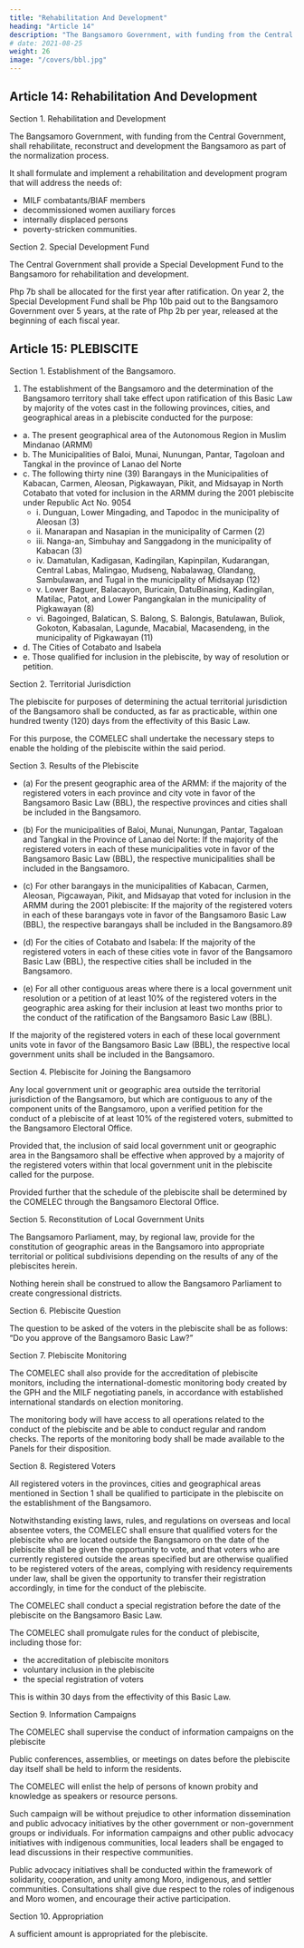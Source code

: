 ```yaml
---
title: "Rehabilitation And Development"
heading: "Article 14"
description: "The Bangsamoro Government, with funding from the Central Government, shall rehabilitate, reconstruct and development the Bangsamoro as part of the normalization process"
# date: 2021-08-25
weight: 26
image: "/covers/bbl.jpg"
---
```



## Article 14: Rehabilitation And Development

Section 1. Rehabilitation and Development

The Bangsamoro Government, with funding from the Central Government, shall rehabilitate, reconstruct and development the Bangsamoro as part of the normalization process. 

It shall formulate and implement a rehabilitation and development program that will address the needs of:
- MILF combatants/BIAF members
- decommissioned women auxiliary forces
- internally displaced persons
- poverty-stricken communities.


Section 2. Special Development Fund

The Central Government shall provide a Special Development Fund to the Bangsamoro for rehabilitation and development. 

Php 7b shall be allocated for the first year after ratification. On year 2, the Special Development Fund shall be Php 10b paid out to the Bangsamoro Government over 5 years, at the rate of Php 2b per year, released at the beginning of each fiscal year.


## Article 15: PLEBISCITE

Section 1. Establishment of the Bangsamoro.

1. The establishment of the Bangsamoro and the determination of the Bangsamoro territory shall take effect upon ratification of this Basic Law by majority of the votes cast in the following provinces, cities, and geographical areas in a plebiscite conducted for the purpose:

- a. The present geographical area of the Autonomous Region in Muslim Mindanao (ARMM)
- b. The Municipalities of Baloi, Munai, Nunungan, Pantar, Tagoloan and Tangkal in the province of Lanao del Norte
- c. The following thirty nine (39) Barangays in the Municipalities of Kabacan, Carmen, Aleosan, Pigkawayan, Pikit, and Midsayap in North Cotabato that voted for inclusion in the ARMM during the 2001 plebiscite under Republic Act No. 9054
  - i. Dunguan, Lower Mingading, and Tapodoc in the municipality of Aleosan (3)
  - ii. Manarapan and Nasapian in the municipality of Carmen (2)
  - iii. Nanga-an, Simbuhay and Sanggadong in the municipality of Kabacan (3)
  - iv. Damatulan, Kadigasan, Kadingilan, Kapinpilan, Kudarangan, Central Labas, Malingao, Mudseng, Nabalawag, Olandang, Sambulawan, and Tugal in the municipality of Midsayap (12)
  - v. Lower Baguer, Balacayon, Buricain, DatuBinasing, Kadingilan, Matilac, Patot, and Lower Pangangkalan in the municipality of Pigkawayan (8)
  - vi. Bagoinged, Balatican, S. Balong, S. Balongis, Batulawan, Buliok, Gokoton, Kabasalan, Lagunde, Macabial, Macasendeng, in the municipality of Pigkawayan (11)
- d. The Cities of Cotabato and Isabela
- e. Those qualified for inclusion in the plebiscite, by way of resolution or petition.


Section 2. Territorial Jurisdiction

The plebiscite for purposes of determining the actual territorial jurisdiction of the Bangsamoro shall be conducted, as far as practicable, within one hundred twenty (120) days from the effectivity of this Basic Law.

For this purpose, the COMELEC shall undertake the necessary steps to enable the holding of the plebiscite within the said period. 

Section 3. Results of the Plebiscite

- (a) For the present geographic area of the ARMM: if the majority of the registered voters in each province and city vote in favor of the Bangsamoro Basic Law (BBL), the respective provinces and cities shall be included in the Bangsamoro.

- (b) For the municipalities of Baloi, Munai, Nunungan, Pantar, Tagaloan and Tangkal in the Province of Lanao del Norte: If the majority of the registered voters in each of these municipalities vote in favor of the Bangsamoro Basic Law (BBL), the respective municipalities shall be included in the Bangsamoro.

- (c) For other barangays in the municipalities of Kabacan, Carmen, Aleosan, Pigcawayan, Pikit, and Midsayap that voted for inclusion in the ARMM during the 2001 plebiscite: If the majority of the registered voters in each of these barangays vote in favor of the Bangsamoro Basic Law (BBL), the respective barangays shall be included in the Bangsamoro.89

- (d) For the cities of Cotabato and Isabela: If the majority of the registered voters in each of these cities vote in favor of the Bangsamoro Basic Law (BBL), the respective cities shall be included in the Bangsamoro.

- (e) For all other contiguous areas where there is a local government unit resolution or a petition of at least 10% of the registered voters in the geographic area asking for their inclusion at least two months prior to the conduct of the ratification of the Bangsamoro Basic Law (BBL). 

If the majority of the registered voters in each of these local government units vote in favor of the Bangsamoro Basic Law (BBL), the respective local government units shall be included in the Bangsamoro. 

Section 4. Plebiscite for Joining the Bangsamoro

Any local government unit or geographic area outside the territorial jurisdiction of the Bangsamoro, but which are contiguous to any of the component units of the Bangsamoro, upon a verified petition for the conduct of a plebiscite of at least 10% of the registered voters, submitted to the Bangsamoro Electoral Office.

Provided that, the inclusion of said local government unit or geographic area in the Bangsamoro shall be effective when approved by a majority of the registered voters within that local government unit in the plebiscite called for the purpose.

Provided further that the schedule of the plebiscite shall be determined by the COMELEC through the Bangsamoro Electoral Office.

Section 5. Reconstitution of Local Government Units

The Bangsamoro Parliament, may, by regional law, provide for the constitution of geographic areas in the Bangsamoro into appropriate territorial or political subdivisions depending on the results of any of the plebiscites herein. 

Nothing herein shall be construed to allow the Bangsamoro Parliament to create congressional districts.


Section 6. Plebiscite Question

The question to be asked of the voters in the plebiscite shall be as follows: “Do you approve of the Bangsamoro Basic Law?”

Section 7. Plebiscite Monitoring

The COMELEC shall also provide for the accreditation of plebiscite monitors, including the international-domestic monitoring body created by the GPH and the MILF negotiating panels, in accordance with established international standards on election monitoring. 

The monitoring body will have access to all operations related to the conduct of the plebiscite and be able to conduct regular and random checks. The reports of the monitoring body shall be made available to the Panels for their disposition.

Section 8. Registered Voters

All registered voters in the provinces, cities and geographical areas mentioned in Section 1 shall be qualified to participate in the plebiscite on the establishment of the Bangsamoro.

Notwithstanding existing laws, rules, and regulations on overseas and local absentee voters, the COMELEC shall ensure that qualified voters for the plebiscite who are located outside the Bangsamoro on the date of the plebiscite shall be given the opportunity to vote, and that voters who are currently registered outside the areas specified but are otherwise qualified to be registered voters of the areas, complying with residency requirements under law, shall be given the opportunity to transfer their registration accordingly, in time for the conduct of the plebiscite.

The COMELEC shall conduct a special registration before the date of the plebiscite on the Bangsamoro Basic Law.

The COMELEC shall promulgate rules for the conduct of plebiscite, including those for:
- the accreditation of plebiscite monitors
- voluntary inclusion in the plebiscite
- the special registration of voters 

This is within 30 days from the effectivity of this Basic Law. <!-- , with the primary objective of optimizing the opportunity for participation in the plebiscite of qualified voters in the areas specified for the creation of the Bangsamoro.91 -->

Section 9. Information Campaigns

The COMELEC shall supervise the conduct of information campaigns on the plebiscite<!-- , including sectoral campaigns for indigenous communities, women, youth, religious, professionals and public and private sector employees, in every municipality, city, and province where the plebiscite is held. -->

Public conferences, assemblies, or meetings on dates before the plebiscite day itself shall be held to inform the residents. <!--  thereof regarding the significance and meaning of the plebiscite and to help them to cast their votes intelligently. Free, full, and constructive discussion and exchange of views on the issues shall be encouraged. -->

The COMELEC will enlist the help of persons of known probity and knowledge<!--  may be enlisted by , the local government units or interested parties to act --> as speakers or resource persons.

Such campaign will be without prejudice to other information dissemination and public advocacy initiatives by the other government or non-government groups or individuals. For information campaigns and other public advocacy initiatives with indigenous communities, local leaders shall be engaged to lead discussions in their respective communities.

Public advocacy initiatives shall be conducted within the framework of solidarity, cooperation, and unity among Moro, indigenous, and settler communities. Consultations shall give due respect to the roles of indigenous and Moro women, and
encourage their active participation.

Section 10. Appropriation

A sufficient amount is appropriated for the plebiscite. <!-- , including the monitoring, information campaign and the registration of voters; Provided, that the Commission on Elections shall determine the manner of campaigning and the deputization of government agencies for the purpose.92
 -->